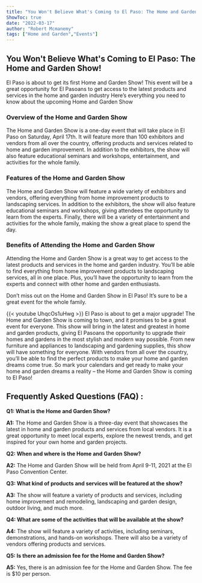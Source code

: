 ```yaml
---
title: "You Won't Believe What's Coming to El Paso: The Home and Garden Show!"
ShowToc: true 
date: "2022-03-17"
author: "Robert Mcmanemy" 
tags: ["Home and Garden","Events"]
---
```

## You Won't Believe What's Coming to El Paso: The Home and Garden Show! 

El Paso is about to get its first Home and Garden Show! This event will be a great opportunity for El Pasoans to get access to the latest products and services in the home and garden industry Here’s everything you need to know about the upcoming Home and Garden Show 

### Overview of the Home and Garden Show 

The Home and Garden Show is a one-day event that will take place in El Paso on Saturday, April 17th. It will feature more than 100 exhibitors and vendors from all over the country, offering products and services related to home and garden improvement. In addition to the exhibitors, the show will also feature educational seminars and workshops, entertainment, and activities for the whole family. 

### Features of the Home and Garden Show 

The Home and Garden Show will feature a wide variety of exhibitors and vendors, offering everything from home improvement products to landscaping services. In addition to the exhibitors, the show will also feature educational seminars and workshops, giving attendees the opportunity to learn from the experts. Finally, there will be a variety of entertainment and activities for the whole family, making the show a great place to spend the day. 

### Benefits of Attending the Home and Garden Show 

Attending the Home and Garden Show is a great way to get access to the latest products and services in the home and garden industry. You’ll be able to find everything from home improvement products to landscaping services, all in one place. Plus, you’ll have the opportunity to learn from the experts and connect with other home and garden enthusiasts. 

Don’t miss out on the Home and Garden Show in El Paso! It’s sure to be a great event for the whole family.

{{< youtube UhqcOs1uHwg >}} 
El Paso is about to get a major upgrade! The Home and Garden Show is coming to town, and it promises to be a great event for everyone. This show will bring in the latest and greatest in home and garden products, giving El Pasoans the opportunity to upgrade their homes and gardens in the most stylish and modern way possible. From new furniture and appliances to landscaping and gardening supplies, this show will have something for everyone. With vendors from all over the country, you’ll be able to find the perfect products to make your home and garden dreams come true. So mark your calendars and get ready to make your home and garden dreams a reality – the Home and Garden Show is coming to El Paso!

## Frequently Asked Questions (FAQ) :
**Q1: What is the Home and Garden Show?**

**A1:** The Home and Garden Show is a three-day event that showcases the latest in home and garden products and services from local vendors. It is a great opportunity to meet local experts, explore the newest trends, and get inspired for your own home and garden projects.

**Q2: When and where is the Home and Garden Show?**

**A2:** The Home and Garden Show will be held from April 9-11, 2021 at the El Paso Convention Center.

**Q3: What kind of products and services will be featured at the show?**

**A3:** The show will feature a variety of products and services, including home improvement and remodeling, landscaping and garden design, outdoor living, and much more.

**Q4: What are some of the activities that will be available at the show?**

**A4:** The show will feature a variety of activities, including seminars, demonstrations, and hands-on workshops. There will also be a variety of vendors offering products and services.

**Q5: Is there an admission fee for the Home and Garden Show?**

**A5:** Yes, there is an admission fee for the Home and Garden Show. The fee is $10 per person.



